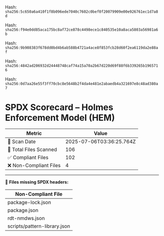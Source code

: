 Hash:
`sha256:5c650a6a410f1f8b096ede7040c7602c0bef0f20079909e00e926761ec1d7a8d`

Hash:
`sha256:f94e0dd85aca175bc8af72ce878c4498ece1c840535e10a8aca5803a56981a6b`

Hash:
`sha256:9b908383f678dd0bd4b6ab588b4721a4ace8f853fcb28d60f2ea6119da2e88af`

Hash:
`sha256:4842ad206932d24448748caf74a15a70a2b67d220d69f88f6b339265b1965716`

Hash:
`sha256:0d7aa26e55f3ff70cbc8e5648b2f4da4e481e2abaedb4a321697e8c48ad380a7`

<!--
SPDX-License-Identifier: Declaratory-Royalty  
// Hash: sha256:35a0720584519a73d6b14113b5b8de7006c4d55d4062449b00ed826ab9fc1f47
🔒 Holmes Enforcement Model (HEM) – Declaratory Sovereign Logic  
🧠 Author: Mr. Holmes  
📜 License: Declaratory Royalty License (see LICENSE-HEM.md)  
📁 Repository: https://github.com/Gamerdudee/holmes-enforcement-model  
-->

# SPDX Scorecard – Holmes Enforcement Model (HEM)

| Metric | Value |
|--------|-------|
| 📅 Scan Date | 2025-07-06T03:36:25.764Z |
| 📂 Total Files Scanned | 106 |
| ✅ Compliant Files | 102 |
| ❌ Non-Compliant Files | 4 |


---

🚫 **Files missing SPDX headers:**

| Non-Compliant File |
|--------------------|
| package-lock.json |
| package.json |
| rdt-nmdws.json |
| scripts/pattern-library.json |
